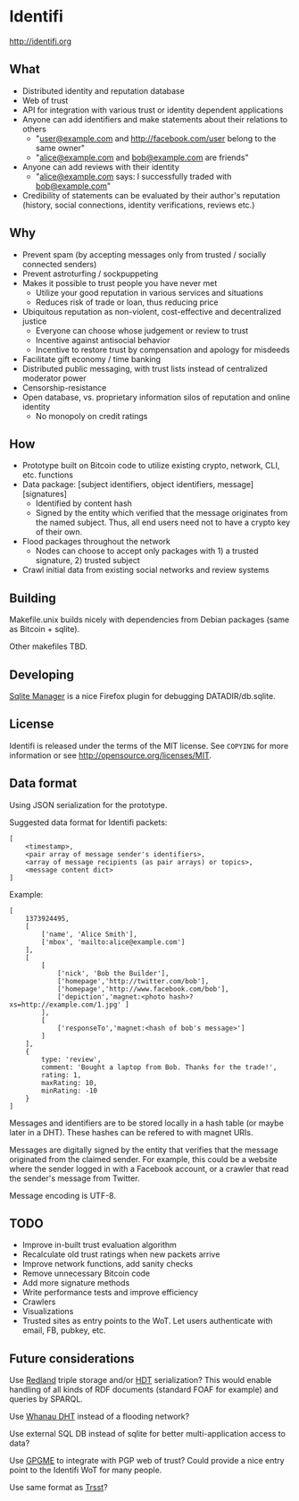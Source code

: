 Identifi
========

http://identifi.org


What
----
- Distributed identity and reputation database
- Web of trust
- API for integration with various trust or identity dependent applications
- Anyone can add identifiers and make statements about their relations to others
  - "user@example.com and http://facebook.com/user belong to the same owner"
  - "alice@example.com and bob@example.com are friends"
- Anyone can add reviews with their identity
  - "alice@example.com says: I successfully traded with bob@example.com"
- Credibility of statements can be evaluated by their author's reputation (history, social connections, identity verifications, reviews etc.)

Why
---
- Prevent spam (by accepting messages only from trusted / socially connected senders)
- Prevent astroturfing / sockpuppeting
- Makes it possible to trust people you have never met
  - Utilize your good reputation in various services and situations
  - Reduces risk of trade or loan, thus reducing price
- Ubiquitous reputation as non-violent, cost-effective and decentralized justice
  - Everyone can choose whose judgement or review to trust
  - Incentive against antisocial behavior
  - Incentive to restore trust by compensation and apology for misdeeds
- Facilitate gift economy / time banking
- Distributed public messaging, with trust lists instead of centralized moderator power
- Censorship-resistance
- Open database, vs. proprietary information silos of reputation and online identity
  - No monopoly on credit ratings

How
---
- Prototype built on Bitcoin code to utilize existing crypto, network, CLI, etc. functions
- Data package: [subject identifiers, object identifiers, message][signatures]
  - Identified by content hash
  - Signed by the entity which verified that the message originates from the named subject. Thus, all end users need not to have a crypto key of their own.
- Flood packages throughout the network
  - Nodes can choose to accept only packages with 1) a trusted signature, 2) trusted subject
- Crawl initial data from existing social networks and review systems

Building
--------

Makefile.unix builds nicely with dependencies from Debian packages (same as Bitcoin + sqlite).

Other makefiles TBD.

Developing
----------
[Sqlite Manager](https://addons.mozilla.org/en-US/firefox/addon/sqlite-manager/) is a nice Firefox plugin for debugging DATADIR/db.sqlite.

License
-------

Identifi is released under the terms of the MIT license. See `COPYING` for more information or see http://opensource.org/licenses/MIT.

Data format
-----------

Using JSON serialization for the prototype.

Suggested data format for Identifi packets:

	[
		<timestamp>,
		<pair array of message sender's identifiers>,
		<array of message recipients (as pair arrays) or topics>,
		<message content dict>
	]

Example:

    [
    	1373924495,
	    [ 	
	    	['name', 'Alice Smith'],
	    	['mbox', 'mailto:alice@example.com']
	    ],
		[
	    	[ 	
	    		['nick', 'Bob the Builder'],
	    		['homepage','http://twitter.com/bob'],
	    		['homepage','http://www.facebook.com/bob'],
	    		['depiction','magnet:<photo hash>?xs=http://example.com/1.jpg' ]
	    	],
	    	[	
	    		['responseTo','magnet:<hash of bob's message>']
	    	]
		],
    	{
    		type: 'review',
    		comment: 'Bought a laptop from Bob. Thanks for the trade!',
    		rating: 1,
    		maxRating: 10,
    		minRating: -10
    	}
	]

Messages and identifiers are to be stored locally in a hash table (or maybe later in a DHT). These hashes can be refered to with magnet URIs.

Messages are digitally signed by the entity that verifies that the message originated from the claimed sender. For example, this could be a website where the sender logged in with a Facebook account, or a crawler that read the sender's message from Twitter.

Message encoding is UTF-8.

TODO
----

* Improve in-built trust evaluation algorithm
* Recalculate old trust ratings when new packets arrive
* Improve network functions, add sanity checks
* Remove unnecessary Bitcoin code
* Add more signature methods
* Write performance tests and improve efficiency
* Crawlers
* Visualizations
* Trusted sites as entry points to the WoT. Let users authenticate with email, FB, pubkey, etc.

Future considerations
---------------------

Use [Redland](http://librdf.org) triple storage and/or [HDT](http://www.rdfhdt.org) serialization? This would enable handling of all kinds of RDF documents (standard FOAF for example) and queries by SPARQL.

Use [Whanau DHT](http://pdos.csail.mit.edu/papers/whanau-nsdi10-abstract.html) instead of a flooding network?

Use external SQL DB instead of sqlite for better multi-application access to data?

Use [GPGME](http://www.gnupg.org/related_software/gpgme) to integrate with PGP web of trust? Could provide a nice entry point to the Identifi WoT for many people.

Use same format as [Trsst](http://www.trsst.com)?